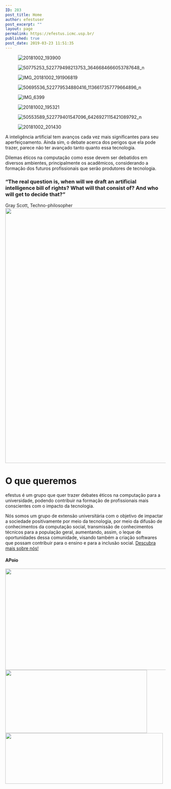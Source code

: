 ```yaml
---
ID: 283
post_title: Home
author: efestuser
post_excerpt: ""
layout: page
permalink: https://efestus.icmc.usp.br/
published: true
post_date: 2019-03-23 11:51:35
---
```

<figure><img src="http://efestus.icmc.usp.br/wp-content/uploads/elementor/thumbs/20181002_193900-o5cro0n5wib4s6f2rnxseagd3k3ruwc4e8c5gg68qs.jpg" alt="20181002_193900"></figure>
<figure><img src="http://efestus.icmc.usp.br/wp-content/uploads/elementor/thumbs/50775253_522779498213753_3646684666053787648_n-o5cro1l03ccf3sdpm6ceys7toxz52lfuqczmxq4ukk.jpg" alt="50775253_522779498213753_3646684666053787648_n"></figure>
<figure><img src="http://efestus.icmc.usp.br/wp-content/uploads/elementor/thumbs/IMG_20181002_191906819-o5cro1l03ccf3sdpm6ceys7toxz52lfuqczmxq4ukk.jpg" alt="IMG_20181002_191906819"></figure>
<figure><img src="http://efestus.icmc.usp.br/wp-content/uploads/elementor/thumbs/50695536_522779534880416_1136617357779664896_n-1-o5bg34d1o7hdpkhvvr7p517yisr5zd9786hf0xwhj8.jpg" alt="50695536_522779534880416_1136617357779664896_n"></figure>
<figure><img src="http://efestus.icmc.usp.br/wp-content/uploads/elementor/thumbs/IMG_6399-o5bfog3qzbe8gpt7kevd7qiwo92vth01vjujbfnqo4.jpg" alt="IMG_6399"></figure>
<figure><img src="http://efestus.icmc.usp.br/wp-content/uploads/elementor/thumbs/20181002_195321-1-o5bg33f7hdg3dyj918t2kjghxevsro5gw1txjnxvpg.jpg" alt="20181002_195321"></figure>
<figure><img src="http://efestus.icmc.usp.br/wp-content/uploads/elementor/thumbs/50553589_522779401547096_6426927115421089792_n-1-o5bg34d1o7hdpkhvvr7p517yisr5zd9786hf0xwhj8.jpg" alt="50553589_522779401547096_6426927115421089792_n"></figure>
<figure><img src="http://efestus.icmc.usp.br/wp-content/uploads/elementor/thumbs/20181002_201430-o5bfoagpub6ij21ehcflsry53xuojadnurxmfrw3pg.jpg" alt="20181002_201430"></figure>
A inteligência artificial tem avanços cada vez mais significantes para seu aperfeiçoamento. Ainda sim, o debate acerca dos perigos que ela pode trazer, parece não ter avançado tanto quanto essa tecnologia.

Dilemas éticos na computação como esse devem ser debatidos em diversos ambientes, principalmente os acadêmicos, considerando a formação dos futuros profissionais que serão produtores de tecnologia.
<h3>“The real question is, when will we draft an artificial intelligence bill of rights?
What will that consist of? And who will get to decide that?”</h3>
Gray Scott, Techno-philosopher

<img width="800" height="800" src="http://efestus.icmc.usp.br/wp-content/uploads/2019/03/efestus.png" alt="" srcset="http://efestus.icmc.usp.br/wp-content/uploads/2019/03/efestus.png 800w, http://efestus.icmc.usp.br/wp-content/uploads/2019/03/efestus-150x150.png 150w, http://efestus.icmc.usp.br/wp-content/uploads/2019/03/efestus-300x300.png 300w, http://efestus.icmc.usp.br/wp-content/uploads/2019/03/efestus-768x768.png 768w" sizes="(max-width: 800px) 100vw, 800px">
<h1>O que queremos</h1>
efestus é um grupo que quer trazer debates éticos na computação para a universidade, podendo contribuir na formação de profissionais mais conscientes com o impacto da tecnologia.

Nós somos um grupo de extensão universitária com o objetivo de impactar a sociedade positivamente por meio da tecnologia, por meio da difusão de conhecimentos da computação social, transmissão de conhecimentos técnicos para a população geral, aumentando, assim, o leque de oportunidades dessa comunidade, visando também a criação softwares que possam contribuir para o ensino e para a inclusão social.
<a href="/?page_id=285" role="button">
Descubra mais sobre nós!
</a>
<h4>APoio</h4>
<a href="https://www5.usp.br/" data-elementor-open-lightbox="">
<img width="800" height="318" src="http://efestus.icmc.usp.br/wp-content/uploads/2019/03/usp-logo-1.png" alt="" srcset="http://efestus.icmc.usp.br/wp-content/uploads/2019/03/usp-logo-1.png 800w, http://efestus.icmc.usp.br/wp-content/uploads/2019/03/usp-logo-1-300x119.png 300w, http://efestus.icmc.usp.br/wp-content/uploads/2019/03/usp-logo-1-768x305.png 768w" sizes="(max-width: 800px) 100vw, 800px">								</a>
<a href="https://www.icmc.usp.br/" data-elementor-open-lightbox="">
<img width="445" height="198" src="http://efestus.icmc.usp.br/wp-content/uploads/2019/03/Logo-CCEx.png" alt="" srcset="http://efestus.icmc.usp.br/wp-content/uploads/2019/03/Logo-CCEx.png 445w, http://efestus.icmc.usp.br/wp-content/uploads/2019/03/Logo-CCEx-300x133.png 300w" sizes="(max-width: 445px) 100vw, 445px">								</a>
<a href="https://techshift.co/" data-elementor-open-lightbox="">
<img width="495" height="159" src="http://efestus.icmc.usp.br/wp-content/uploads/2019/03/banner.png" alt="" srcset="http://efestus.icmc.usp.br/wp-content/uploads/2019/03/banner.png 495w, http://efestus.icmc.usp.br/wp-content/uploads/2019/03/banner-300x96.png 300w" sizes="(max-width: 495px) 100vw, 495px">								</a>